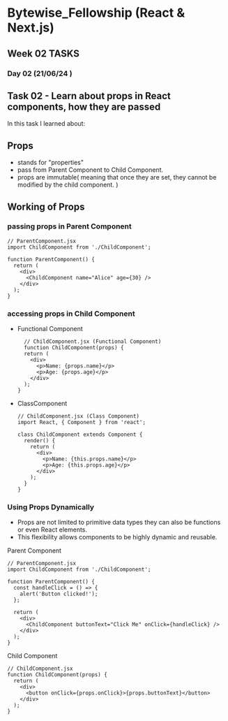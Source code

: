 # Bytewise_Fellowship (React & Next.js)
## Week 02 TASKS 

### Day 02 (21/06/24 )
## Task 02 - Learn about props in React components, how they are passed

In this task I learned about: <br>

## Props
- stands for "properties"
- pass from Parent Component to Child Component.
- props are immutable( meaning that once they are set, they cannot be modified by the child component. )

## Working of Props
### passing props in Parent Component

```
// ParentComponent.jsx
import ChildComponent from './ChildComponent';

function ParentComponent() {
  return (
    <div>
      <ChildComponent name="Alice" age={30} />
    </div>
  );
}
```
### accessing props in Child Component

- Functional Component

  ```
    // ChildComponent.jsx (Functional Component)
    function ChildComponent(props) {
    return (
      <div>
        <p>Name: {props.name}</p>
        <p>Age: {props.age}</p>
      </div>
    );
  }
  ```
 - ClassComponent

    ```
    // ChildComponent.jsx (Class Component)
    import React, { Component } from 'react';
    
    class ChildComponent extends Component {
      render() {
        return (
          <div>
            <p>Name: {this.props.name}</p>
            <p>Age: {this.props.age}</p>
          </div>
        );
      }
    }
    ```

### Using Props Dynamically

- Props are not limited to primitive data types they can also be functions or even React elements.
- This flexibility allows components to be highly dynamic and reusable.

Parent Component
```
// ParentComponent.jsx
import ChildComponent from './ChildComponent';

function ParentComponent() {
  const handleClick = () => {
    alert('Button clicked!');
  };

  return (
    <div>
      <ChildComponent buttonText="Click Me" onClick={handleClick} />
    </div>
  );
}
```
Child Component
```
// ChildComponent.jsx
function ChildComponent(props) {
  return (
    <div>
      <button onClick={props.onClick}>{props.buttonText}</button>
    </div>
  );
}
```
